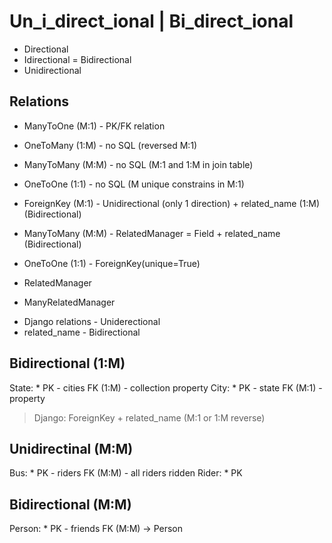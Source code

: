 # Un_i_direct_ional | Bi_direct_ional

- Directional
- Idirectional = Bidirectional
- Unidirectional

## Relations

- ManyToOne (M:1)   - PK/FK relation
- OneToMany (1:M)   - no SQL (reversed M:1)
- ManyToMany (M:M)  - no SQL (M:1 and 1:M in join table)
- OneToOne (1:1)    - no SQL (M unique constrains in M:1)

- ForeignKey (M:1)  - Unidirectional (only 1 direction) + related_name (1:M) (Bidirectional)
- ManyToMany (M:M)  - RelatedManager = Field + related_name (Bidirectional)
- OneToOne  (1:1)   - ForeignKey(unique=True)

- RelatedManager
- ManyRelatedManager

* Django relations  - Uniderectional   
* related_name      - Bidirectional

## Bidirectional (1:M)

State:
    * PK
    - cities FK (1:M)   - collection property
City:
    * PK
    - state FK (M:1)    - property

> Django: ForeignKey + related_name (M:1 or 1:M reverse)

## Unidirectinal (M:M)

Bus:
    * PK
    - riders FK (M:M) - all riders ridden
Rider:
    * PK

## Bidirectional (M:M)

Person:
    * PK
    - friends FK (M:M) -> Person
